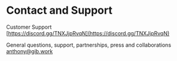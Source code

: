 # Contact and Support

Customer Support\
[https://discord.gg/TNXJjpRvqN](https://discord.gg/TNXJjpRvqN)

General questions, support, partnerships, press and collaborations\
anthony@gib.work&#x20;

